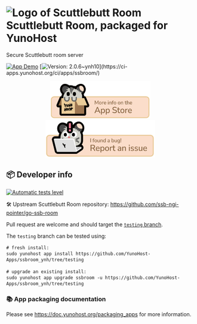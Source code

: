 <!--
N.B.: This README was automatically generated by <https://github.com/YunoHost/apps_tools/blob/main/readme_generator>
It shall NOT be edited by hand.
-->

<h1>
  <img src="https://raw.githubusercontent.com/YunoHost/apps/main/logos/ssbroom.png" width="32px" alt="Logo of Scuttlebutt Room">
  Scuttlebutt Room, packaged for YunoHost
</h1>

Secure Scuttlebutt room server

[![App Demo](https://img.shields.io/badge/App_Demo-blue?style=for-the-badge)](https://hermies.club/)
[![Version: 2.0.6~ynh10](https://img.shields.io/badge/Version-2.0.6~ynh10-rgba(0,150,0,1)?style=for-the-badge)](https://ci-apps.yunohost.org/ci/apps/ssbroom/)

<div align="center">
<a href="https://apps.yunohost.org/app/ssbroom"><img height="100px" src="https://github.com/YunoHost/yunohost-artwork/raw/refs/heads/main/badges/neopossum-badges/badge_more_info_on_the_appstore.svg"/></a>
<a href="https://github.com/YunoHost-Apps/ssbroom_ynh/issues"><img height="100px" src="https://github.com/YunoHost/yunohost-artwork/raw/refs/heads/main/badges/neopossum-badges/badge_report_an_issue.svg"/></a>
</div>

## 📦 Developer info

[![Automatic tests level](https://apps.yunohost.org/badge/cilevel/ssbroom)](https://ci-apps.yunohost.org/ci/apps/ssbroom/)

🛠️ Upstream Scuttlebutt Room repository: <https://github.com/ssb-ngi-pointer/go-ssb-room>

Pull request are welcome and should target the [`testing` branch](https://github.com/YunoHost-Apps/ssbroom_ynh/tree/testing).

The `testing` branch can be tested using:
```
# fresh install:
sudo yunohost app install https://github.com/YunoHost-Apps/ssbroom_ynh/tree/testing

# upgrade an existing install:
sudo yunohost app upgrade ssbroom -u https://github.com/YunoHost-Apps/ssbroom_ynh/tree/testing
```

### 📚 App packaging documentation

Please see <https://doc.yunohost.org/packaging_apps> for more information.